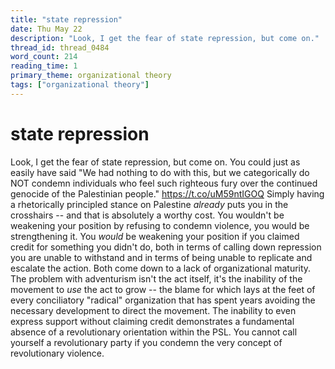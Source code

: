 ```yaml
---
title: "state repression"
date: Thu May 22
description: "Look, I get the fear of state repression, but come on."
thread_id: thread_0484
word_count: 214
reading_time: 1
primary_theme: organizational theory
tags: ["organizational theory"]
---
```


# state repression

Look, I get the fear of state repression, but come on. You could just as easily have said "We had nothing to do with this, but we categorically do NOT condemn individuals who feel such righteous fury over the continued genocide of the Palestinian people." https://t.co/uM59ntIGOQ Simply having a rhetorically principled stance on Palestine *already* puts you in the crosshairs -- and that is absolutely a worthy cost. You wouldn't be weakening your position by refusing to condemn violence, you would be strengthening it. You *would* be weakening your position if you claimed credit for something you didn't do, both in terms of calling down repression you are unable to withstand and in terms of being unable to replicate and escalate the action. Both come down to a lack of organizational maturity. The problem with adventurism isn't the act itself, it's the inability of the movement to *use* the act to grow -- the blame for which lays at the feet of every conciliatory "radical" organization that has spent years avoiding the necessary development to direct the movement. The inability to even express support without claiming credit demonstrates a fundamental absence of a revolutionary orientation within the PSL. You cannot call yourself a revolutionary party if you condemn the very concept of revolutionary violence.